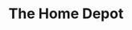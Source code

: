 ---
title: "The Home Depot"
url: /lake-forest/the-home-depot-lake-forest-drive/
shop: doityourself
---